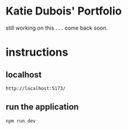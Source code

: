 # Katie Dubois' Portfolio

still working on this . . . come back soon.


# instructions

## localhost
```
http://localhost:5173/
```

## run the application
```
npm run dev
```
